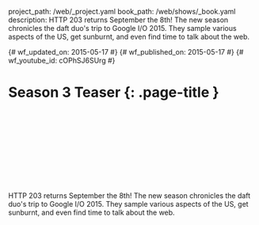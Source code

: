project_path: /web/_project.yaml book_path: /web/shows/_book.yaml description: HTTP 203 returns September the 8th! The new season chronicles the daft duo's trip to Google I/O 2015. They sample various aspects of the US, get sunburnt, and even find time to talk about the web.

{# wf_updated_on: 2015-05-17 #} {# wf_published_on: 2015-05-17 #} {# wf_youtube_id: cOPhSJ6SUrg #}

# Season 3 Teaser {: .page-title }

<div class="video-wrapper">
  <iframe class="devsite-embedded-youtube-video" data-video-id="cOPhSJ6SUrg"
          data-autohide="1" data-showinfo="0" frameborder="0" allowfullscreen>
  </iframe>
</div>

HTTP 203 returns September the 8th! The new season chronicles the daft duo's trip to Google I/O 2015. They sample various aspects of the US, get sunburnt, and even find time to talk about the web.